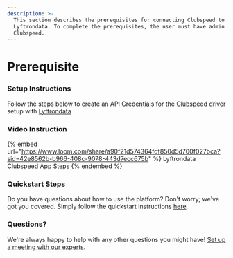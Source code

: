```yaml
---
description: >-
  This section describes the prerequisites for connecting Clubspeed to
  Lyftrondata. To complete the prerequisites, the user must have admin access to
  Clubspeed.
---
```


# Prerequisite

<mark style="color:blue;"></mark>

### Setup Instructions

Follow the steps below to create an API Credentials for the [Clubspeed](https://www.lyftrondata.com/integration/sales-analytics/clubspeed/) driver setup with [Lyftrondata](https://www.lyftrondata.com)

### Video Instruction

{% embed url="https://www.loom.com/share/a90f21d574364fdf850d5d700f027bca?sid=42e8562b-b966-408c-9078-443d7ecc675b" %}
Lyftrondata Clubspeed App Steps
{% endembed %}

### Quickstart Steps

Do you have questions about how to use the platform? Don't worry; we've got you covered. Simply follow the quickstart instructions [here](README.md).

### Questions? <a href="#questions" id="questions"></a>

We're always happy to help with any other questions you might have! [Set up a meeting with our experts](https://www.lyftrondata.com/book-a-meeting/).

